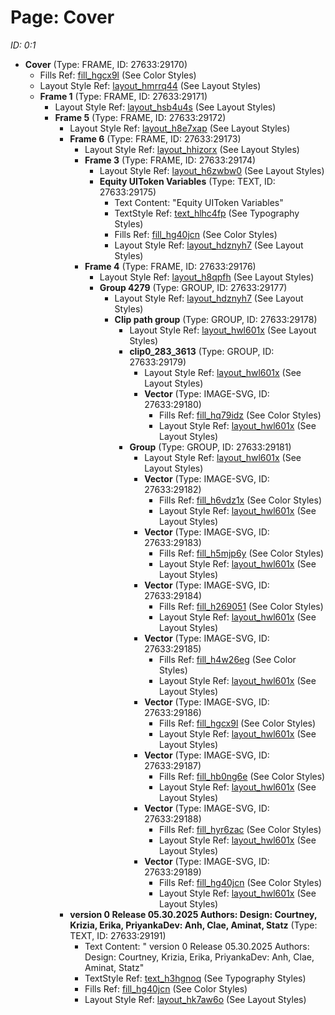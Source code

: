 # Page: Cover

*ID: 0:1*

- **Cover** (Type: FRAME, ID: 27633:29170)
  - Fills Ref: [fill_hgcx9l](../GlobalStyles/Colors.md#fill-hgcx9l) (See Color Styles)
  - Layout Style Ref: [layout_hmrrq44](../GlobalStyles/LayoutAndSpacing.md#layout-hmrrq44) (See Layout Styles)
  - **Frame 1** (Type: FRAME, ID: 27633:29171)
    - Layout Style Ref: [layout_hsb4u4s](../GlobalStyles/LayoutAndSpacing.md#layout-hsb4u4s) (See Layout Styles)
    - **Frame 5** (Type: FRAME, ID: 27633:29172)
      - Layout Style Ref: [layout_h8e7xap](../GlobalStyles/LayoutAndSpacing.md#layout-h8e7xap) (See Layout Styles)
      - **Frame 6** (Type: FRAME, ID: 27633:29173)
        - Layout Style Ref: [layout_hhizorx](../GlobalStyles/LayoutAndSpacing.md#layout-hhizorx) (See Layout Styles)
        - **Frame 3** (Type: FRAME, ID: 27633:29174)
          - Layout Style Ref: [layout_h6zwbw0](../GlobalStyles/LayoutAndSpacing.md#layout-h6zwbw0) (See Layout Styles)
          - **Equity UIToken Variables** (Type: TEXT, ID: 27633:29175)
            - Text Content: "Equity UIToken Variables"
            - TextStyle Ref: [text_hlhc4fp](../GlobalStyles/Typography.md#text-hlhc4fp) (See Typography Styles)
            - Fills Ref: [fill_hg40jcn](../GlobalStyles/Colors.md#fill-hg40jcn) (See Color Styles)
            - Layout Style Ref: [layout_hdznyh7](../GlobalStyles/LayoutAndSpacing.md#layout-hdznyh7) (See Layout Styles)
        - **Frame 4** (Type: FRAME, ID: 27633:29176)
          - Layout Style Ref: [layout_h8qpfh](../GlobalStyles/LayoutAndSpacing.md#layout-h8qpfh) (See Layout Styles)
          - **Group 4279** (Type: GROUP, ID: 27633:29177)
            - Layout Style Ref: [layout_hdznyh7](../GlobalStyles/LayoutAndSpacing.md#layout-hdznyh7) (See Layout Styles)
            - **Clip path group** (Type: GROUP, ID: 27633:29178)
              - Layout Style Ref: [layout_hwl601x](../GlobalStyles/LayoutAndSpacing.md#layout-hwl601x) (See Layout Styles)
              - **clip0_283_3613** (Type: GROUP, ID: 27633:29179)
                - Layout Style Ref: [layout_hwl601x](../GlobalStyles/LayoutAndSpacing.md#layout-hwl601x) (See Layout Styles)
                - **Vector** (Type: IMAGE-SVG, ID: 27633:29180)
                  - Fills Ref: [fill_hq79idz](../GlobalStyles/Colors.md#fill-hq79idz) (See Color Styles)
                  - Layout Style Ref: [layout_hwl601x](../GlobalStyles/LayoutAndSpacing.md#layout-hwl601x) (See Layout Styles)
              - **Group** (Type: GROUP, ID: 27633:29181)
                - Layout Style Ref: [layout_hwl601x](../GlobalStyles/LayoutAndSpacing.md#layout-hwl601x) (See Layout Styles)
                - **Vector** (Type: IMAGE-SVG, ID: 27633:29182)
                  - Fills Ref: [fill_h6vdz1x](../GlobalStyles/Colors.md#fill-h6vdz1x) (See Color Styles)
                  - Layout Style Ref: [layout_hwl601x](../GlobalStyles/LayoutAndSpacing.md#layout-hwl601x) (See Layout Styles)
                - **Vector** (Type: IMAGE-SVG, ID: 27633:29183)
                  - Fills Ref: [fill_h5mjp6y](../GlobalStyles/Colors.md#fill-h5mjp6y) (See Color Styles)
                  - Layout Style Ref: [layout_hwl601x](../GlobalStyles/LayoutAndSpacing.md#layout-hwl601x) (See Layout Styles)
                - **Vector** (Type: IMAGE-SVG, ID: 27633:29184)
                  - Fills Ref: [fill_h269051](../GlobalStyles/Colors.md#fill-h269051) (See Color Styles)
                  - Layout Style Ref: [layout_hwl601x](../GlobalStyles/LayoutAndSpacing.md#layout-hwl601x) (See Layout Styles)
                - **Vector** (Type: IMAGE-SVG, ID: 27633:29185)
                  - Fills Ref: [fill_h4w26eg](../GlobalStyles/Colors.md#fill-h4w26eg) (See Color Styles)
                  - Layout Style Ref: [layout_hwl601x](../GlobalStyles/LayoutAndSpacing.md#layout-hwl601x) (See Layout Styles)
                - **Vector** (Type: IMAGE-SVG, ID: 27633:29186)
                  - Fills Ref: [fill_hgcx9l](../GlobalStyles/Colors.md#fill-hgcx9l) (See Color Styles)
                  - Layout Style Ref: [layout_hwl601x](../GlobalStyles/LayoutAndSpacing.md#layout-hwl601x) (See Layout Styles)
                - **Vector** (Type: IMAGE-SVG, ID: 27633:29187)
                  - Fills Ref: [fill_hb0ng6e](../GlobalStyles/Colors.md#fill-hb0ng6e) (See Color Styles)
                  - Layout Style Ref: [layout_hwl601x](../GlobalStyles/LayoutAndSpacing.md#layout-hwl601x) (See Layout Styles)
                - **Vector** (Type: IMAGE-SVG, ID: 27633:29188)
                  - Fills Ref: [fill_hyr6zac](../GlobalStyles/Colors.md#fill-hyr6zac) (See Color Styles)
                  - Layout Style Ref: [layout_hwl601x](../GlobalStyles/LayoutAndSpacing.md#layout-hwl601x) (See Layout Styles)
                - **Vector** (Type: IMAGE-SVG, ID: 27633:29189)
                  - Fills Ref: [fill_hg40jcn](../GlobalStyles/Colors.md#fill-hg40jcn) (See Color Styles)
                  - Layout Style Ref: [layout_hwl601x](../GlobalStyles/LayoutAndSpacing.md#layout-hwl601x) (See Layout Styles)
      - **version 0 Release 05.30.2025 Authors: Design: Courtney, Krizia, Erika, PriyankaDev: Anh, Clae, Aminat, Statz** (Type: TEXT, ID: 27633:29191)
        - Text Content: "
version 0 Release 05.30.2025
Authors: Design: Courtney, Krizia, Erika, PriyankaDev: Anh, Clae, Aminat, Statz"
        - TextStyle Ref: [text_h3hgnoq](../GlobalStyles/Typography.md#text-h3hgnoq) (See Typography Styles)
        - Fills Ref: [fill_hg40jcn](../GlobalStyles/Colors.md#fill-hg40jcn) (See Color Styles)
        - Layout Style Ref: [layout_hk7aw6o](../GlobalStyles/LayoutAndSpacing.md#layout-hk7aw6o) (See Layout Styles)
